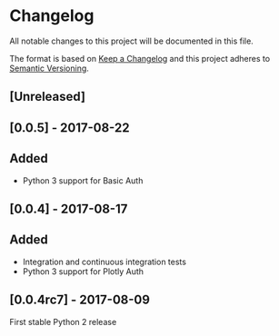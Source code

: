 # Changelog
All notable changes to this project will be documented in this file.

The format is based on [Keep a Changelog](http://keepachangelog.com/en/1.0.0/)
and this project adheres to [Semantic Versioning](http://semver.org/spec/v2.0.0.html).

## [Unreleased]

## [0.0.5] - 2017-08-22
## Added
- Python 3 support for Basic Auth

## [0.0.4] - 2017-08-17
## Added
- Integration and continuous integration tests
- Python 3 support for Plotly Auth

## [0.0.4rc7] - 2017-08-09
First stable Python 2 release
